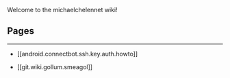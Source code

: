 Welcome to the michaelchelennet wiki!

## Pages


***

* [[android.connectbot.ssh.key.auth.howto]]

* [[git.wiki.gollum.smeagol]]
